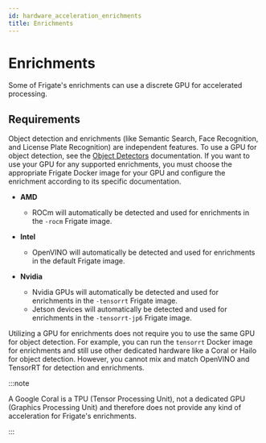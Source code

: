 ```yaml
---
id: hardware_acceleration_enrichments
title: Enrichments
---
```


# Enrichments

Some of Frigate's enrichments can use a discrete GPU for accelerated processing.

## Requirements

Object detection and enrichments (like Semantic Search, Face Recognition, and License Plate Recognition) are independent features. To use a GPU for object detection, see the [Object Detectors](/configuration/object_detectors.md) documentation. If you want to use your GPU for any supported enrichments, you must choose the appropriate Frigate Docker image for your GPU and configure the enrichment according to its specific documentation.

- **AMD**

  - ROCm will automatically be detected and used for enrichments in the `-rocm` Frigate image.

- **Intel**

  - OpenVINO will automatically be detected and used for enrichments in the default Frigate image.

- **Nvidia**
  - Nvidia GPUs will automatically be detected and used for enrichments in the `-tensorrt` Frigate image.
  - Jetson devices will automatically be detected and used for enrichments in the `-tensorrt-jp6` Frigate image.

Utilizing a GPU for enrichments does not require you to use the same GPU for object detection. For example, you can run the `tensorrt` Docker image for enrichments and still use other dedicated hardware like a Coral or Hailo for object detection. However, you cannot mix and match OpenVINO and TensorRT for detection and enrichments.

:::note

A Google Coral is a TPU (Tensor Processing Unit), not a dedicated GPU (Graphics Processing Unit) and therefore does not provide any kind of acceleration for Frigate's enrichments.

:::
